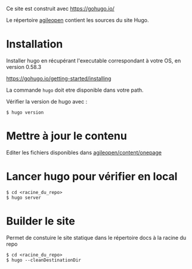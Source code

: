 Ce site est construit avec https://gohugo.io/

Le répertoire [agileopen](agileopen) contient les sources du site Hugo.

# Installation

Installer hugo en récupérant l'executable correspondant à votre OS, en version 0.58.3

https://gohugo.io/getting-started/installing

La commande `hugo` doit etre disponible dans votre path.

Vérifier la version de hugo avec :

    $ hugo version

# Mettre à jour le contenu

Editer les fichiers disponibles dans [agileopen/content/onepage](agileopen/content/onepage)

# Lancer hugo pour vérifier en local

    $ cd <racine_du_repo>
    $ hugo server

# Builder le site

Permet de constuire le site statique dans le répertoire docs à la racine du repo

    $ cd <racine_du_repo>
    $ hugo --cleanDestinationDir
